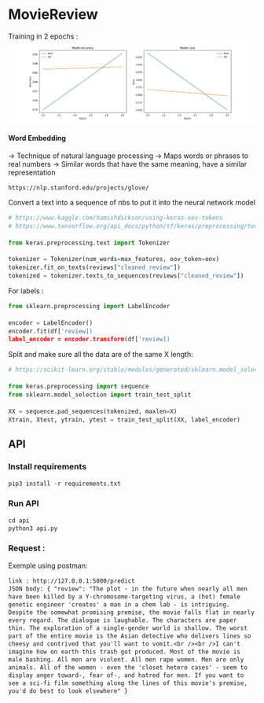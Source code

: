 # MovieReview

Training in 2 epochs : 
![hg](imgs/ModelHistory.png)


#### Word Embedding 

-> Technique of natural language processing
-> Maps words or phrases to real numbers
-> Similar words that have the same meaning, have a similar representation

```
https://nlp.stanford.edu/projects/glove/
```



Convert a text into a sequence of nbs to put it into the neural network model

```python
# https://www.kaggle.com/hamishdickson/using-keras-oov-tokens
# https://www.tensorflow.org/api_docs/python/tf/keras/preprocessing/text/Tokenizer

from keras.preprocessing.text import Tokenizer

tokenizer = Tokenizer(num_words=max_features, oov_token=oov)
tokenizer.fit_on_texts(reviews["cleaned_review"])
tokenized = tokenizer.texts_to_sequences(reviews["cleaned_review"])
```

For labels : 
```python
from sklearn.preprocessing import LabelEncoder

encoder = LabelEncoder()
encoder.fit(df['review])
label_encoder = encoder.transform(df['review])
```


Split and make sure all the data are of the same X length: 
```python
# https://scikit-learn.org/stable/modules/generated/sklearn.model_selection.train_test_split.html

from keras.preprocessing import sequence
from sklearn.model_selection import train_test_split

XX = sequence.pad_sequences(tokenized, maxlen=X)
Xtrain, Xtest, ytrain, ytest = train_test_split(XX, label_encoder)
```

## API 

### Install requirements 
```
pip3 install -r requirements.txt
```

### Run API
```
cd api
python3 api.py
```

### Request :
Exemple using postman: 
```
link : http://127.0.0.1:5000/predict
JSON body: { "review": "The plot - in the future when nearly all men have been killed by a Y-chromosome-targeting virus, a (hot) female genetic engineer 'creates' a man in a chem lab - is intriguing. Despite the somewhat promising premise, the movie falls flat in nearly every regard. The dialogue is laughable. The characters are paper thin. The exploration of a single-gender world is shallow. The worst part of the entire movie is the Asian detective who delivers lines so cheesy and contrived that you'll want to vomit.<br /><br />I can't imagine how on earth this trash got produced. Most of the movie is male bashing. All men are violent. All men rape women. Men are only animals. All of the women - even the 'closet hetero cases' - seem to display anger toward-, fear of-, and hatred for men. If you want to see a sci-fi film something along the lines of this movie's premise, you'd do best to look elsewhere" }

```